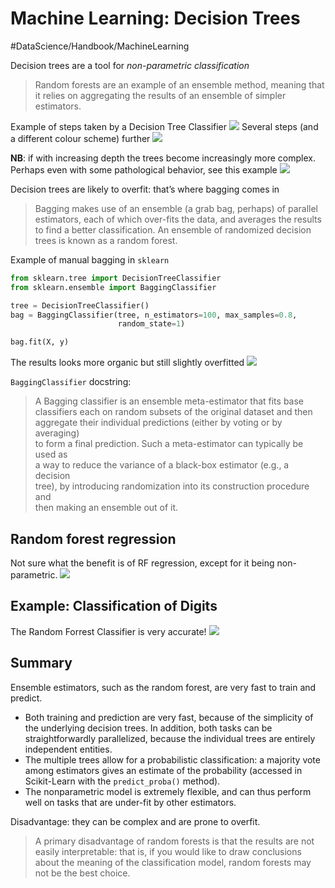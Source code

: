 # Machine Learning: Decision Trees
#DataScience/Handbook/MachineLearning

Decision trees are a tool for _non-parametric classification_
> Random forests are an example of an ensemble method, meaning that it relies on aggregating the results of an ensemble of simpler estimators.   

Example of steps taken by a Decision Tree Classifier
![](Numpy%20Python%20data%20types/05.08-decision-tree-levels.png)
Several steps (and a different colour scheme) further
![](Numpy%20Python%20data%20types/unknown.png)

**NB**: if with increasing depth the trees become increasingly more complex. Perhaps even with some pathological behavior, see this example
![](Numpy%20Python%20data%20types/unknown%202.png)

Decision trees are likely to overfit: that’s where bagging comes in
> Bagging makes use of an ensemble (a grab bag, perhaps) of parallel estimators, each of which over-fits the data, and averages the results to find a better classification. An ensemble of randomized decision trees is known as a random forest.  

Example of manual bagging in `sklearn`
```python
from sklearn.tree import DecisionTreeClassifier
from sklearn.ensemble import BaggingClassifier

tree = DecisionTreeClassifier()
bag = BaggingClassifier(tree, n_estimators=100, max_samples=0.8,
                        random_state=1)

bag.fit(X, y)
```

The results looks more organic but still slightly overfitted
 ![](Numpy%20Python%20data%20types/unknown%203.png)

`BaggingClassifier` docstring:
> A Bagging classifier is an ensemble meta-estimator that fits base  
> classifiers each on random subsets of the original dataset and then  
> aggregate their individual predictions (either by voting or by averaging)  
> to form a final prediction. Such a meta-estimator can typically be used as  
> a way to reduce the variance of a black-box estimator (e.g., a decision  
> tree), by introducing randomization into its construction procedure and  
>  then making an ensemble out of it.  

## Random forest regression
Not sure what the benefit is of RF regression, except for it being non-parametric.
![](Numpy%20Python%20data%20types/unknown%204.png)

## Example: Classification of Digits
The Random Forrest Classifier is very accurate!
![](Numpy%20Python%20data%20types/29C8A9BC-DBDE-46C4-9E77-2A687B782524.png)

## Summary
Ensemble estimators, such as the random forest, are very fast to train and predict.

* Both training and prediction are very fast, because of the simplicity of the underlying decision trees. In addition, both tasks can be straightforwardly parallelized, because the individual trees are entirely independent entities.
* The multiple trees allow for a probabilistic classification: a majority vote among estimators gives an estimate of the probability (accessed in Scikit-Learn with the `predict_proba()` method).
* The nonparametric model is extremely flexible, and can thus perform well on tasks that are under-fit by other estimators.

Disadvantage: they can be complex and are prone to overfit.
> A primary disadvantage of random forests is that the results are not easily interpretable: that is, if you would like to draw conclusions about the meaning of the classification model, random forests may not be the best choice.  
